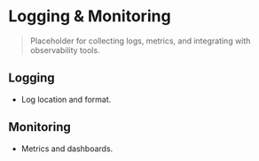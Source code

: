 # Logging & Monitoring

> Placeholder for collecting logs, metrics, and integrating with observability tools.

## Logging

- Log location and format.

## Monitoring

- Metrics and dashboards.

